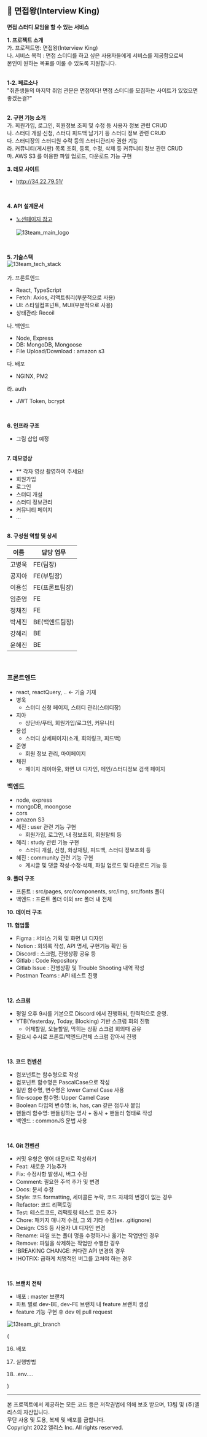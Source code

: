 ## 👑 면접왕(Interview King)
**면접 스터디 모임을 할 수 있는 서비스**


**1. 프로젝트 소개**<br/>
가. 프로젝트명: 면접왕(Interview King)<br/>
나. 서비스 목적 : 면접 스터디를 하고 싶은 사용자들에게 서비스를 제공함으로써<br/>
본인이 원하는 목표를 이룰 수 있도록 지원합니다.<br/><br/>

**1-2. 페르소나**<br/>
"취준생들의 마지막 취업 관문은 면접이다! 면접 스터디를 모집하는 사이트가 있었으면 좋겠는걸?"<br/>
<br/>

**2. 구현 기능 소개**<br/>
가. 회원가입, 로그인, 회원정보 조회 및 수정 등 사용자 정보 관련 CRUD<br/>
나. 스터디 개설·신청, 스터디 피드백 남기기 등 스터디 정보 관련 CRUD<br/>
다. 스터디장의 스터디원 수락 등의 스터디관리자 권한 기능<br/>
라. 커뮤니티(게시판) 목록 조회, 등록, 수정, 삭제 등 커뮤니티 정보 관련 CRUD<br/>
마. AWS S3 를 이용한 파일 업로드, 다운로드 기능 구현<br/>


**3. 데모 사이트**<br/>
- http://34.22.79.51/
<br/>

**4. API 설계문서**<br/>
- [노션페이지 참고](https://www.notion.so/elice/13-f3aabba967fe4fbeb0138da5d788012d?p=2bc36f954548418e8b58297e10234fa2&pm=s)
<br/><br/>
![13team_main_logo](/uploads/37a96843cad510bed9e772a1e0630786/13team_main_logo.png)
<br/>


**5. 기술스택** <br />
![13team_tech_stack](/uploads/8c168e69a4118cdee0f97994068b4f48/13team_tech_stack.jpg)
<br/><br />
가. 프론트엔드<br/>
- React, TypeScript<br/>
- Fetch: Axios, 리액트쿼리(부분적으로 사용)<br/>
- UI: 스타일컴포넌트, MUI(부분적으로 사용)<br/>
- 상태관리: Recoil<br/>

나. 백엔드<br/>
- Node, Express<br/>
- DB: MongoDB, Mongoose<br/>
- File Upload/Download : amazon s3

다. 배포<br/>
- NGINX, PM2<br/>

라. auth<br/>
- JWT Token, bcrypt<br/>
<br/>


**6. 인프라 구조**
- 그림 삽입 예정
<br/><br/>

**7. 데모영상**
- ** 각자 영상 촬영하여 주세요!
- 회원가입
- 로그인
- 스터디 개설
- 스터디 정보관리
- 커뮤니티 페이지
- ...
<br/><br/>


**8. 구성원 역할 및 상세**<br/>

| 이름   | 담당 업무 |
| ------ | --------- |
| 고병욱 | FE(팀장)  |
| 공지아 | FE(부팀장)  |
| 이용섭 | FE(프론트팀장)        |
| 임준영 | FE        |
| 정채진 | FE        |
| 박세진 | BE(백엔드팀장)        |
| 강혜리 | BE        |
| 윤혜진 | BE        |

<br />

### 프론트엔드
- react, reactQuery, .. <- 기술 기재
- 병욱
    - 스터디 신청 페이지, 스터디 관리(스터디장)
- 지아
    - 상단바/푸터, 회원가입/로그인, 커뮤니티
- 용섭
    - 스터디 상세페이지(소개, 회의링크, 피드백)
- 준영
    - 회원 정보 관리, 마이페이지
- 채진
    - 페이지 레이아웃, 화면 UI 디자인, 메인/스터디정보 검색 페이지 

### 백엔드
- node, express
- mongoDB, moongose
- cors
- amazon S3
- 세진 : user 관련 기능 구현<br />
    - 회원가입, 로그인, 내 정보조회, 회원탈퇴 등<br />
- 혜리 : study 관련 기능 구현 <br />
    - 스터디 개설, 신청, 화상채팅, 피드백, 스터디 정보조회 등<br />
- 혜진 : community 관련 기능 구현<br />
    - 게시글 및 댓글 작성·수정·삭제, 파일 업로드 및 다운로드 기능 등<br />


**9. 폴더 구조**
- 프론트 : src/pages, src/components, src/img, src/fonts 폴더
- 백엔드 : 프론트 폴더 이외 src 폴더 내 전체

**10. 데이터 구조**

**11. 협업툴**
- Figma : 서비스 기획 및 화면 UI 디자인<br />
- Notion : 회의록 작성, API 명세, 구현기능 확인 등<br />
- Discord : 스크럼, 진행상황 공유 등<br />
- Gitlab : Code Repository<br />
- Gitlab Issue : 진행상황 및 Trouble Shooting 내역 작성<br />
- Postman Teams : API 테스트 진행<br />
<br />

**12. 스크럼**<br />
- 평일 오후 9시를 기본으로 Discord 에서 진행하되, 탄력적으로 운영.<br />
- YTB(Yesterday, Today, Blocking) 기반 스크럼 회의 진행<br />
    - 어제할일, 오늘할일, 막히는 상황 스크럼 회의때 공유<br />
- 필요시 수시로 프론트/백엔드/전체 스크럼 잡아서 진행<br />
<br />

**13. 코드 컨벤션**<br />
- 컴포넌트는 함수형으로 작성<br />
- 컴포넌트 함수명은 PascalCase으로 작성<br />
- 일반 함수명, 변수명은 lower Camel Case 사용<br />
- file-scope 함수명: Upper Camel Case <br />
- Boolean 타입의 변수명: is, has, can 같은 접두사 붙임<br />
- 핸들러 함수명: 핸들링하는 명사 + 동사 + 핸들러 형태로 작성<br />
- 백엔드 : commonJS 문법 사용<br />
<br />

**14. Git 컨벤션**<br />
- 커밋 유형은 영어 대문자로 작성하기<br />
- Feat: 새로운 기능추가<br />
- Fix: 수정사항 발생시, 버그 수정<br />
- Comment: 필요한 주석 추가 및 변경<br />
- Docs: 문서 수정<br />
- Style: 코드 formatting, 세미콜론 누락, 코드 자체의 변경이 없는 경우<br />
- Refactor: 코드 리팩토링<br />
- Test: 테스트코드, 리팩토링 테스트 코드 추가<br />
- Chore: 패키지 매니저 수정, 그 외 기타 수정(ex. .gitignore)<br />
- Design: CSS 등 사용자 UI 디자인 변경<br />
- Rename: 파일 또는 폴더 명을 수정하거나 옮기는 작업만인 경우<br />
- Remove: 파일을 삭제하는 작업만 수행한 경우<br />
- !BREAKING CHANGE: 커다란 API 변경의 경우<br />
- !HOTFIX: 급하게 치명적인 버그를 고쳐야 하는 경우<br />
<br />

**15. 브랜치 전략**<br />
- 배포 : master 브랜치<br />
- 파트 별로 dev-BE, dev-FE 브랜치 내 feature 브랜치 생성<br />
- feature 기능 구현 후 dev 에 pull request<br />

![13team_git_branch](/uploads/9a6cdd56c5d707b8aa4facfe351a2ed1/13team_git_branch.jpg)




(

16. 배포

17. 실행방법

18. .env....

)

------------------------------------------------------------------------------------------------------

본 프로젝트에서 제공하는 모든 코드 등은 저작권법에 의해 보호 받으며, 13팀 및 (주)엘리스의 자산입니다.<br />
무단 사용 및 도용, 복제 및 배포를 금합니다.<br />
Copyright 2022 엘리스 Inc. All rights reserved.<br />

